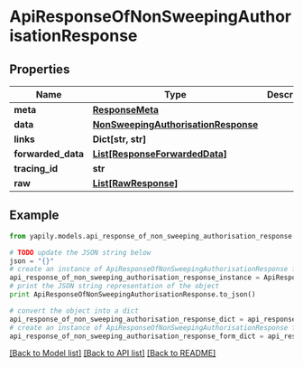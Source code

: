 # ApiResponseOfNonSweepingAuthorisationResponse


## Properties
Name | Type | Description | Notes
------------ | ------------- | ------------- | -------------
**meta** | [**ResponseMeta**](ResponseMeta.md) |  | [optional] 
**data** | [**NonSweepingAuthorisationResponse**](NonSweepingAuthorisationResponse.md) |  | [optional] 
**links** | **Dict[str, str]** |  | [optional] 
**forwarded_data** | [**List[ResponseForwardedData]**](ResponseForwardedData.md) |  | [optional] 
**tracing_id** | **str** |  | [optional] 
**raw** | [**List[RawResponse]**](RawResponse.md) |  | [optional] 

## Example

```python
from yapily.models.api_response_of_non_sweeping_authorisation_response import ApiResponseOfNonSweepingAuthorisationResponse

# TODO update the JSON string below
json = "{}"
# create an instance of ApiResponseOfNonSweepingAuthorisationResponse from a JSON string
api_response_of_non_sweeping_authorisation_response_instance = ApiResponseOfNonSweepingAuthorisationResponse.from_json(json)
# print the JSON string representation of the object
print ApiResponseOfNonSweepingAuthorisationResponse.to_json()

# convert the object into a dict
api_response_of_non_sweeping_authorisation_response_dict = api_response_of_non_sweeping_authorisation_response_instance.to_dict()
# create an instance of ApiResponseOfNonSweepingAuthorisationResponse from a dict
api_response_of_non_sweeping_authorisation_response_form_dict = api_response_of_non_sweeping_authorisation_response.from_dict(api_response_of_non_sweeping_authorisation_response_dict)
```
[[Back to Model list]](../README.md#documentation-for-models) [[Back to API list]](../README.md#documentation-for-api-endpoints) [[Back to README]](../README.md)



